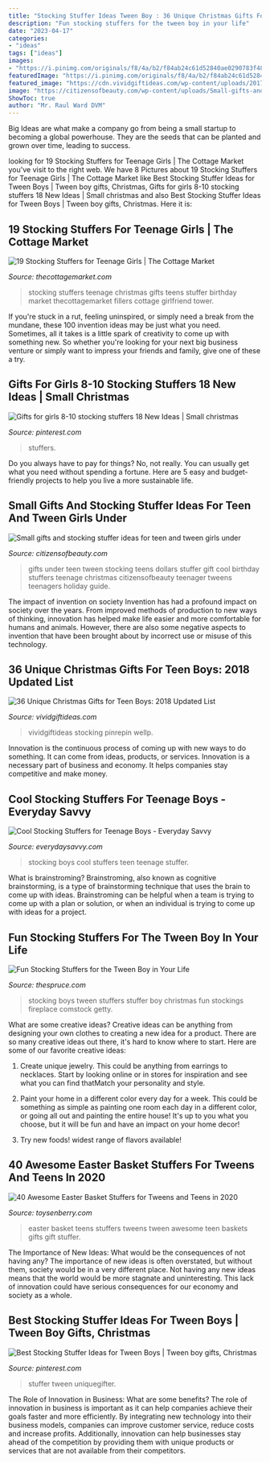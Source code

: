 ```yaml
---
title: "Stocking Stuffer Ideas Tween Boy : 36 Unique Christmas Gifts For Teen Boys: 2018 Updated List"
description: "Fun stocking stuffers for the tween boy in your life"
date: "2023-04-17"
categories:
- "ideas"
tags: ["ideas"]
images:
- "https://i.pinimg.com/originals/f8/4a/b2/f84ab24c61d52840ae0290783f481e4f.jpg"
featuredImage: "https://i.pinimg.com/originals/f8/4a/b2/f84ab24c61d52840ae0290783f481e4f.jpg"
featured_image: "https://cdn.vividgiftideas.com/wp-content/uploads/2017/09/christmas-gifts-for-teenage-boys.jpg"
image: "https://citizensofbeauty.com/wp-content/uploads/Small-gifts-and-stocking-stuffer-ideas-for-teen-and-tween-girls-under-10-dollars.jpg"
ShowToc: true
author: "Mr. Raul Ward DVM"
---
```



Big Ideas are what make a company go from being a small startup to becoming a global powerhouse. They are the seeds that can be planted and grown over time, leading to success.

	

		
looking for 19 Stocking Stuffers for Teenage Girls | The Cottage Market you've visit to the right web. We have 8 Pictures about 19 Stocking Stuffers for Teenage Girls | The Cottage Market like Best Stocking Stuffer Ideas for Tween Boys | Tween boy gifts, Christmas, Gifts for girls 8-10 stocking stuffers 18 New Ideas | Small christmas and also Best Stocking Stuffer Ideas for Tween Boys | Tween boy gifts, Christmas. Here it is:
		
    
## 19 Stocking Stuffers For Teenage Girls | The Cottage Market

<img loading=lazy src="https://thecottagemarket.com/wp-content/uploads/2015/11/STOCKINGSTUFFERSFORTEENGIRLS-TOWER-1.png" onerror="this.onerror=null;this.src='https://tse4.mm.bing.net/th?id=OIP.cmqt-HbeRYW51W2sDVT-RAHaQS&amp;pid=15.1';" alt="19 Stocking Stuffers for Teenage Girls | The Cottage Market">

_Source: thecottagemarket.com_

>stocking stuffers teenage christmas gifts teens stuffer birthday market thecottagemarket fillers cottage girlfriend tower. 

	

If you're stuck in a rut, feeling uninspired, or simply need a break from the mundane, these 100 invention ideas may be just what you need. Sometimes, all it takes is a little spark of creativity to come up with something new. So whether you're looking for your next big business venture or simply want to impress your friends and family, give one of these a try.

    
## Gifts For Girls 8-10 Stocking Stuffers 18 New Ideas | Small Christmas

<img loading=lazy src="https://i.pinimg.com/736x/ce/1a/9b/ce1a9b022c94a9be4f7f52c3ca0f263e.jpg" onerror="this.onerror=null;this.src='https://tse4.mm.bing.net/th?id=OIP.6HAD4zHjVhBUmPcjQmmHEgAAAA&amp;pid=15.1';" alt="Gifts for girls 8-10 stocking stuffers 18 New Ideas | Small christmas">

_Source: pinterest.com_

>stuffers. 

	

Do you always have to pay for things? No, not really. You can usually get what you need without spending a fortune. Here are 5 easy and budget-friendly projects to help you live a more sustainable life.

    
## Small Gifts And Stocking Stuffer Ideas For Teen And Tween Girls Under

<img loading=lazy src="https://citizensofbeauty.com/wp-content/uploads/Small-gifts-and-stocking-stuffer-ideas-for-teen-and-tween-girls-under-10-dollars.jpg" onerror="this.onerror=null;this.src='https://tse1.mm.bing.net/th?id=OIP.8YbK_iiA_40O2zLrjVVmNgHaLH&amp;pid=15.1';" alt="Small gifts and stocking stuffer ideas for teen and tween girls under">

_Source: citizensofbeauty.com_

>gifts under teen tween stocking teens dollars stuffer gift cool birthday stuffers teenage christmas citizensofbeauty teenager tweens teenagers holiday guide. 

	

The impact of invention on society
Invention has had a profound impact on society over the years. From improved methods of production to new ways of thinking, innovation has helped make life easier and more comfortable for humans and animals. However, there are also some negative aspects to invention that have been brought about by incorrect use or misuse of this technology.

    
## 36 Unique Christmas Gifts For Teen Boys: 2018 Updated List

<img loading=lazy src="https://cdn.vividgiftideas.com/wp-content/uploads/2017/09/christmas-gifts-for-teenage-boys.jpg" onerror="this.onerror=null;this.src='https://tse2.mm.bing.net/th?id=OIP.JvXa3jOm5d_yIWp3p9bZVQHaMS&amp;pid=15.1';" alt="36 Unique Christmas Gifts for Teen Boys: 2018 Updated List">

_Source: vividgiftideas.com_

>vividgiftideas stocking pinrepin wellp. 

	

Innovation is the continuous process of coming up with new ways to do something. It can come from ideas, products, or services. Innovation is a necessary part of business and economy. It helps companies stay competitive and make money.

    
## Cool Stocking Stuffers For Teenage Boys - Everyday Savvy

<img loading=lazy src="http://everydaysavvy.com/wp-content/uploads/2016/11/Cool-Stocking-Stuffer-Ideas-for-Teen-Boys.jpg" onerror="this.onerror=null;this.src='https://tse2.mm.bing.net/th?id=OIP.BZ29TDmeipNCTGMJdfAglQHaLH&amp;pid=15.1';" alt="Cool Stocking Stuffers for Teenage Boys - Everyday Savvy">

_Source: everydaysavvy.com_

>stocking boys cool stuffers teen teenage stuffer. 

	

What is brainstroming?
Brainstroming, also known as cognitive brainstorming, is a type of brainstorming technique that uses the brain to come up with ideas. Brainstroming can be helpful when a team is trying to come up with a plan or solution, or when an individual is trying to come up with ideas for a project.

    
## Fun Stocking Stuffers For The Tween Boy In Your Life

<img loading=lazy src="https://www.thespruce.com/thmb/kuFOn3zjx3isN30HNolyuJnMOYQ=/960x0/filters:no_upscale():max_bytes(150000):strip_icc()/GettyImages-78466590-5c3522aac9e77c0001075f2e.jpg" onerror="this.onerror=null;this.src='https://tse1.mm.bing.net/th?id=OIP.CFjbSUrkEFdBkKhU7Ih95QHaE8&amp;pid=15.1';" alt="Fun Stocking Stuffers for the Tween Boy in Your Life">

_Source: thespruce.com_

>stocking boys tween stuffers stuffer boy christmas fun stockings fireplace comstock getty. 

	

What are some creative ideas?
Creative ideas can be anything from designing your own clothes to creating a new idea for a product. There are so many creative ideas out there, it's hard to know where to start. Here are some of our favorite creative ideas:
1. Create unique jewelry. This could be anything from earrings to necklaces. Start by looking online or in stores for inspiration and see what you can find thatMatch your personality and style.

2. Paint your home in a different color every day for a week. This could be something as simple as painting one room each day in a different color, or going all out and painting the entire house! It's up to you what you choose, but it will be fun and have an impact on your home decor!

3. Try new foods! widest range of flavors available!

    
## 40 Awesome Easter Basket Stuffers For Tweens And Teens In 2020

<img loading=lazy src="https://images-na.ssl-images-amazon.com/images/I/81S0DUuRo2L.jpg" onerror="this.onerror=null;this.src='https://tse4.mm.bing.net/th?id=OIP.7chTC-TV1RpTYALhen4zuwHaIo&amp;pid=15.1';" alt="40 Awesome Easter Basket Stuffers for Tweens and Teens in 2020">

_Source: toysenberry.com_

>easter basket teens stuffers tweens tween awesome teen baskets gifts gift stuffer. 

	

The Importance of New Ideas: What would be the consequences of not having any?
The importance of new ideas is often overstated, but without them, society would be in a very different place. Not having any new ideas means that the world would be more stagnate and uninteresting. This lack of innovation could have serious consequences for our economy and society as a whole.

    
## Best Stocking Stuffer Ideas For Tween Boys | Tween Boy Gifts, Christmas

<img loading=lazy src="https://i.pinimg.com/originals/f8/4a/b2/f84ab24c61d52840ae0290783f481e4f.jpg" onerror="this.onerror=null;this.src='https://tse4.mm.bing.net/th?id=OIP.zINiEtQMpIv27lMNNZ1JWQHaO0&amp;pid=15.1';" alt="Best Stocking Stuffer Ideas for Tween Boys | Tween boy gifts, Christmas">

_Source: pinterest.com_

>stuffer tween uniquegifter. 

	

The Role of Innovation in Business: What are some benefits?
The role of innovation in business is important as it can help companies achieve their goals faster and more efficiently. By integrating new technology into their business models, companies can improve customer service, reduce costs and increase profits. Additionally, innovation can help businesses stay ahead of the competition by providing them with unique products or services that are not available from their competitors.

